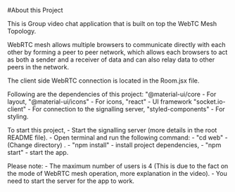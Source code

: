 #About this Project

This is Group video chat application that is built on top the WebTC Mesh Topology.

WebRTC mesh allows multiple browsers to communicate directly with each other by forming a peer to peer network, which allows each browsers to act as both a sender and a receiver of data and can also relay data to other peers in the network.

The client side WebRTC connection is located in the Room.jsx file.

Following are the dependencies of this project:
    "@material-ui/core - For layout,
    "@material-ui/icons" - For icons,
    "react" - UI framework
    "socket.io-client" - For connection to the signalling server,
    "styled-components" - For styling.

To start this project,
    - Start the signalling server (more details in the root README file).
    - Open terminal and run the following command:
        - "cd web" - (Change directory) .
        - "npm install" - install project dependencies,
        - "npm start" - start the app.

Please note:
    - The maximum number of users is 4 (This is due to the fact on the mode of WebRTC mesh operation, more explanation in the video).
    - You need to start the server for the app to work.
